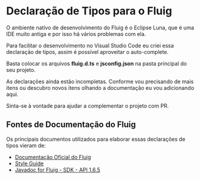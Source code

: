 # Declaração de Tipos para o Fluig

O ambiente nativo de desenvolvimento do Fluig é o Eclipse Luna, que é uma IDE muito antiga e por isso há vários
problemas com ela.

Para facilitar o desenvolvimento no Visual Studio Code eu criei essa declaração de tipos, assim é possível aproveitar
o auto-complete.

Basta colocar os arquivos **fluig.d.ts** e **jsconfig.json** na pasta principal do seu projeto.

As declarações ainda estão incompletas. Conforme vou precisando de mais itens ou descubro novos itens olhando a
documentação eu vou adicionando aqui.

Sinta-se à vontade para ajudar a complementar o projeto com PR.

## Fontes de Documentação do Fluig

Os principais documentos utilizados para elaborar essas declarações de tipos vieram de:

- [Documentação Oficial do Fluig](https://tdn.totvs.com/display/public/fluig/DEV+fluig/)
- [Style Guide](https://style.fluig.com/)
- [Javadoc for Fluig - SDK - API 1.6.5](https://fluig.totvs.com/api/sdk/index.html?overview-summary.html)
